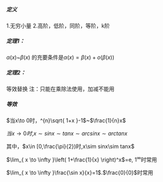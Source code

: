 ##### 定义
1.无穷小量
2.高阶，低阶，同阶，等阶，k阶
##### 定理1：

$\alpha(x)$~$\beta(x)$ 的充要条件是$\alpha(x)=\beta(x)+o(\beta(x))$

##### 定理2：
等效替换
注：只能在乘除法使用，加减不能用

##### 等效
$当x\to 0时，^{n}\sqrt{ 1+x }-1$~$\frac{1}{n}x$

$当x\to0时$,$x\sim sinx\sim tanx\sim arcsinx\sim arctanx$

其中，$x\in [0,\frac{\pi}{2})时,x\sim sinx\sim tanx$

$\lim_{ x \to \infty }\left( 1+\frac{1}{x} \right)^x$=e, $1^\infty$时常用

$\lim_{ x \to \infty }\frac{\sin x}{x}=1$.$\frac{0}{0}$时常用



